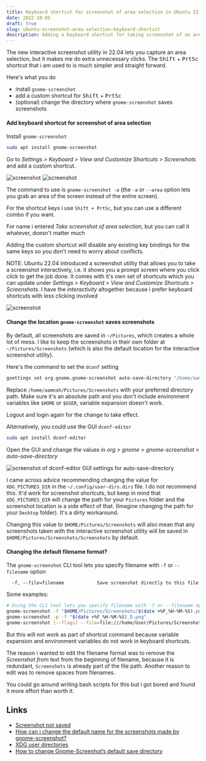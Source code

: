 ```yaml
---
title: Keyboard shortcut for screenshot of area selection in Ubuntu 22.04
date: 2022-10-05
draft: true
slug: ubuntu-screenshot-area-selection-keyboard-shortcut
description: Adding a keyboard shortcut for taking screenshot of an area selection in Ubuntu 22.04
---
```


The new interactive screenshot utility in 22.04 lets you capture an area selection, but it makes me do extra unnecessary clicks. The <kbd>Shift</kbd> + <kbd>PrtSc</kbd> shortcut that i am used to is much simpler and straight forward.

Here's what you do

- install `gnome-screenshot`
- add a custom shortcut for <kbd>Shift</kbd> + <kbd>PrtSc</kbd>
- (optional) change the directory where `gnome-screenshot` saves screenshots 

#### Add keyboard shortcut for screenshot of area selection

Install `gnome-screenshot`

```bash
sudo apt install gnome-screenshot
```

Go to _Settings > Keyboard > View and Customize Shortcuts > Screenshots_ and add a custom shortcut.

![screenshot]()
![screenshot]()

The command to use is `gnome-screenshot -a` (the `-a` or `--area` option lets you grab an area of the screen instead of the entire screen).

For the shortcut keys i use `Shift + PrtSc`, but you can use a different combo if you want.

For name i entered _Take screenshot of area selection_, but you can call it whatever, doesn't matter much

Adding the custom shortcut will disable any existing key bindings for the same keys so you don't need to worry about conflicts.

NOTE: Ubuntu 22.04 introduced a screenshot utility that allows you to take a screenshot interactively, i.e. it shows you a prompt screen where you click click to get the job done. It comes with it's own set of shortcuts which you can update under _Settings > Keyboard > View and Customize Shortcuts > Screenshots_. I have the _interactivity_ altogether because i prefer keyboard shortcuts with less clicking involved

![screenshot]()

#### Change the location `gnome-screenshot` saves screenshots

By default, all screenshots are saved in `~/Pictures`, which creates a whole lot of mess. I like to keep the screenshots in their own folder at `~/Pictures/Screenshots` (which is also the default location for the interactive screenshot utility). 

Here's the command to set the `dconf` setting

```bash
gsettings set org.gnome.gnome-screenshot auto-save-directory "/home/aamnah/Pictures/Screenshots"
```

Replace `/home/aamnah/Pictures/Screenshots` with your preferred directory path. Make sure it's an absolute path and you don't include environment variables like `$HOME` or `$USER`, variable expansion doesn't work.

Logout and login again for the change to take effect.

Alternatively, you could use the GUI `dconf-editor`

```bash
sudo apt install dconf-editor
```

Open the GUI and change the values in _org > gnome > gnome-screenshot > auto-save-directory_

![screenshot of dconf-editor GUI settings for auto-save-directory]()

I came across advice recommending changing the value for `XDG_PICTURES_DIR` in the `~/.config/user-dirs.dirs` file. I do not recommend this. It'd work for screenshot shortcuts, but keep in mind that `XDG_PICTURES_DIR` will change the path for your `Pictures` folder and the screenshot location is a side effect of that. (Imagine changing the path for your `Desktop` folder). It's a dirty workaround.

Changing this value to `$HOME/Pictures/Screenshots` will also mean that any screenshots taken with the interactive screenshot utility will be saved in `$HOME/Pictures/Screenshots/Screenshots` by default.

#### Changing the default filename format?

The `gnome-screenshot` CLI tool lets you specify filename with `-f` or `--filename` option

```
  -f, --file=filename            Save screenshot directly to this file
```

Some examples:

```bash
# Using the CLI tool lets you specify filename with -f or --filename option
gnome-screenshot -f "$HOME/Pictures/Screenshots/$(date +%F_%H-%M-%S).png" $@
gnome-screenshot -p -f "$(date +%F_%H-%M-%S)_D.png"
gnome-screenshot [--flags] --file=file:///home/User/Pictures/Screenshots/$(date +%F_%H-%M-%S).jpg
```

But this will not work as part of shortcut command because variable expansion and environment variables do not work in keyboard shortcuts. 

The reason i wanted to edit the filename format was to remove the _Screenshot from_ text from the beginning of filename, because it is redundant, `Screenshots` is already part of the file path. Another reason to edit was to remove spaces from filenames.

You could go around writing bash scripts for this but i got bored and found it more effort than worth it.

Links
---

- [Screenshot not saved](https://askubuntu.com/a/1413183)
- [How can i change the default name for the screenshots made by gnome-screenshot?](https://askubuntu.com/questions/55204/how-can-i-change-the-default-name-for-the-screenshots-made-by-gnome-screenshot)
- [XDG user directories](https://wiki.archlinux.org/title/XDG_user_directories)
- [How to change Gnome-Screenhot’s default save directory](https://www.faqforge.com/linux/distributions/ubuntu/change-gnome-screenhots-default-save-directory/)
